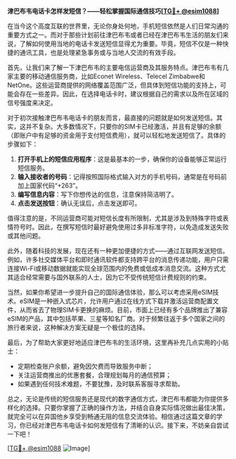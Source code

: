 **津巴布韦电话卡怎样发短信？——轻松掌握国际通信技巧[[TG💪+ @esim1088](https://t.me/s/esim1088)]**

在当今这个高度互联的世界里，无论你身处何地，手机短信依然是人们日常沟通的重要方式之一。而对于那些计划前往津巴布韦或者已经在津巴布韦生活的朋友们来说，了解如何使用当地的电话卡发送短信显得尤为重要。毕竟，短信不仅是一种快捷的通讯工具，也是处理紧急事务或与当地人交流的有效手段。

首先，让我们来了解一下津巴布韦的主要电信运营商及其服务特点。津巴布韦有几家主要的移动通信服务商，比如Econet Wireless、Telecel Zimbabwe和NetOne。这些运营商提供的网络覆盖范围广泛，但具体到短信功能的支持上，可能会存在一些差异。因此，在选择电话卡时，建议根据自己的需求以及所在区域的信号强度来决定。

对于初次接触津巴布韦电话卡的朋友而言，最直接的问题就是如何发送短信。其实，这并不复杂。大多数情况下，只要你的SIM卡已经激活，并且有足够的余额（即账户中有足够的资金用于支付短信费用），就可以轻松地发送短信了。具体的步骤如下：

1. **打开手机上的短信应用程序**：这是最基本的一步，确保你的设备能够正常运行短信服务。
2. **输入接收者的号码**：记得按照国际格式输入对方的手机号码，通常是在号码前加上国家代码“+263”。
3. **编写信息内容**：写下你想传达的信息，注意保持简洁明了。
4. **点击发送按钮**：确认无误后，点击发送即可。

值得注意的是，不同运营商可能对短信长度有所限制，尤其是涉及到特殊字符或表情符号时。因此，在撰写短信时最好避免使用过多非标准字符，以免造成发送失败或其他问题。

此外，随着科技的发展，现在还有一种更加便捷的方式——通过互联网发送短信。例如，许多社交媒体平台和即时通讯软件都支持跨平台的消息传递功能，用户只需连接Wi-Fi或移动数据就能实现全球范围内的免费或低成本消息交流。这种方式尤其适合经常需要与国外联系的人士，因为它不受传统短信计费规则的约束。

当然，如果你希望进一步提升自己的国际通信体验，那么可以考虑采用eSIM技术。eSIM是一种嵌入式芯片，允许用户通过在线方式下载并激活运营商配置文件，从而省去了物理SIM卡更换的麻烦。目前，市面上已经有多个品牌推出了兼容eSIM的产品，其中包括苹果、三星等知名厂商。对于频繁往返于多个国家之间的旅行者来说，这种解决方案无疑是一个极佳的选择。

最后，为了帮助大家更好地适应津巴布韦的生活环境，这里再补充几点实用的小贴士：
- 定期检查账户余额，避免因欠费而导致服务中断；
- 关注运营商推出的优惠套餐，合理规划每月的通信预算；
- 如果遇到任何技术难题，不要犹豫，及时联系客服寻求帮助。

总之，无论是传统的短信服务还是现代的数字通信方式，津巴布韦都能为你提供多样化的选择。只要你掌握了正确的操作方法，并结合自身实际情况做出最佳决策，就完全可以在异国他乡享受到畅通无阻的信息交流体验。相信通过这篇文章的学习，你已经对津巴布韦电话卡如何发短信有了清晰的认识。接下来，不妨亲自尝试一下吧！

[[TG💪+ @esim1088](https://t.me/s/esim1088) ![Image](https://i.postimg.cc/4NQfJmqS/Snipaste-2025-05-13-00-14-12.png)]